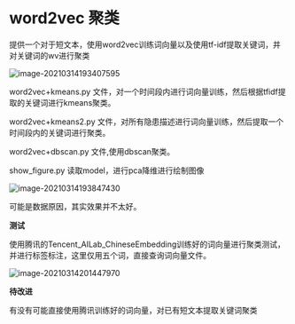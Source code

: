 # word2vec 聚类

提供一个对于短文本，使用word2vec训练词向量以及使用tf-idf提取关键词，并对关键词的wv进行聚类

![image-20210314193407595](https://gitee.com/karlhan/picgo/raw/master/img/image-20210314193407595.png)

word2vec+kmeans.py 文件，对一个时间段内进行词向量训练，然后根据tfidf提取的关键词进行kmeans聚类。

word2vec+kmeans2.py 文件，对所有隐患描述进行词向量训练，然后提取一个时间段内的关键词进行聚类。

word2vec+dbscan.py 文件,使用dbscan聚类。

show_figure.py 读取model，进行pca降维进行绘制图像

![image-20210314193847430](https://gitee.com/karlhan/picgo/raw/master/img/image-20210314193847430.png)

可能是数据原因，其实效果并不太好。

**测试**

使用腾讯的Tencent_AILab_ChineseEmbedding训练好的词向量进行聚类测试，并进行标签标注，这里仅用五个词，直接查询词向量文件。

![image-20210314201447970](https://gitee.com/karlhan/picgo/raw/master/img/image-20210314201447970.png)



**待改进**

有没有可能直接使用腾讯训练好的词向量，对已有短文本提取关键词聚类